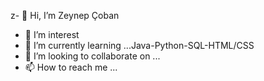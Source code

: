 z- 👋 Hi, I’m Zeynep Çoban
- 👀 I’m interest
- 🌱 I’m currently learning ...Java-Python-SQL-HTML/CSS
- 💞️ I’m looking to collaborate on ...
- 📫 How to reach me ...

<!---
Zeynepcoban/Zeynepcoban is a ✨ special ✨ repository because its `README.md` (this file) appears on your GitHub profile.
You can click the Preview link to take a look at your changes.
--->
